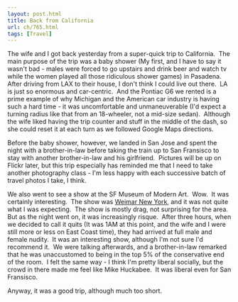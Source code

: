 ```yaml
---
layout: post.html
title: Back from California
url: ch/765.html
tags: [Travel]
---
```

The wife and I got back yesterday from a super-quick trip to California.  The main purpose of the trip was a baby shower (My first, and I have to say it wasn't bad - males were forced to go upstairs and drink beer and watch tv while the women played all those ridiculous shower games) in Pasadena.  After driving from LAX to their house, I don't think I could live out there.  LA is just so enormous and car-centric.  And the Pontiac G6 we rented is a prime example of why Michigan and the American car industry is having such a hard time - it was uncomfortable and unmaneuverable (I'd expect a turning radius like that from an 18-wheeler, not a mid-size sedan).  Although the wife liked having the trip counter and stuff in the middle of the dash, so she could reset it at each turn as we followed Google Maps directions.

Before the baby shower, however, we landed in San Jose and spent the night with a brother-in-law before taking the train up to San Fransisco to stay with another brother-in-law and his girlfriend.  Pictures will be up on Flickr later, but this trip especially has reminded me that I need to take another photography class - I'm less happy with each successive batch of travel photos I take, I think.

We also went to see a show at the SF Museum of Modern Art.  Wow.  It was certainly interesting.  The show was [Weimar New York](http://www.weimarnewyork.com/), and it was not quite what I was expecting.  The show is mostly drag, not surprising for the area.  But as the night went on, it was increasingly risque.  After three hours, when we decided to call it quits (It was 1AM at this point, and the wife and I were still more or less on East Coast time), they had arrived at full male and female nudity.  It was an interesting show, although I'm not sure I'd recommend it.  We were talking afterwards, and a brother-in-law remarked that he was unaccustomed to being in the top 5% of the conservative end of the room.  I felt the same way - I think I'm pretty liberal socially, but the crowd in there made me feel like Mike Huckabee.  It was liberal even for San Fransisco.

Anyway, it was a good trip, although much too short.
